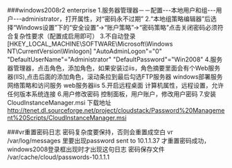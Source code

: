 ###windows2008r2 enterprise
1.服务器管理器－－配置---本地用户和组---用户---administrator，打开属性，对“密码永不过期”
2.“本地组策略编辑器”后选择“Windows设置”下的“安全设置”→“账户策略”→“密码策略”点击关闭密码必须符合复杂性要求（配置成启用即可）
3.不自动登录
[HKEY_LOCAL_MACHINE\SOFTWARE\Microsoft\Windows NT\CurrentVersion\Winlogon]
"AutoAdminLogon"="0"
"DefaultUserName"="Administrator"
"DefaultPassword"="Win2008"
4.服务器管理器，点击角色，添加角色，如果安装过iis，角色摘要里面会有个Web服务器(IIS),点击后面的添加角色，滚动条拉到最后勾选FTP服务器
windows部署服务
网络策略和访问服务
web服务器iis
5.开启远程桌面
计算机属性，远程设置，允许任何版本系统连接
6.用户修改密码
控制面板，用户账户，修改用户密码
7.安装CloudInstanceManager.msi
下载地址 http://tenet.dl.sourceforge.net/project/cloudstack/Password%20Management%20Scripts/CloudInstanceManager.msi 

###vr重置密码日志
密码复杂度要保持，否则会重置成空白
vr
/var/log/messages
里要出现password sent to 10.1.1.37 才重置密码成功，windows2008登录框出现时才出现这句日志
密码保存文件
/var/cache/cloud/passwords-10.1.1.1
